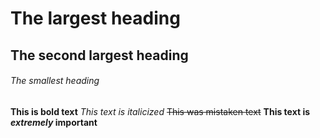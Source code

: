 # The largest heading
## The second largest heading
###### The smallest heading

**This is bold text**
*This text is italicized*
	~~This was mistaken text~~
  **This text is _extremely_ important**
